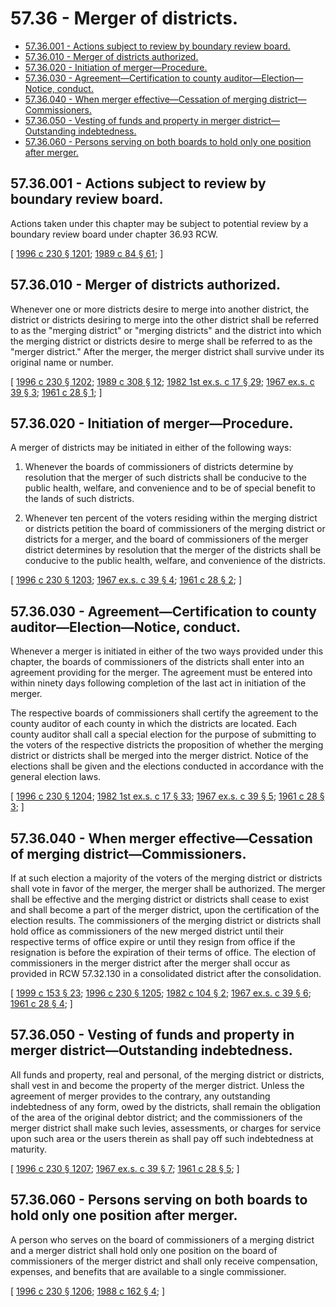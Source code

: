 # 57.36 - Merger of districts.
* [57.36.001 - Actions subject to review by boundary review board.](#5736001---actions-subject-to-review-by-boundary-review-board)
* [57.36.010 - Merger of districts authorized.](#5736010---merger-of-districts-authorized)
* [57.36.020 - Initiation of merger—Procedure.](#5736020---initiation-of-mergerprocedure)
* [57.36.030 - Agreement—Certification to county auditor—Election—Notice, conduct.](#5736030---agreementcertification-to-county-auditorelectionnotice-conduct)
* [57.36.040 - When merger effective—Cessation of merging district—Commissioners.](#5736040---when-merger-effectivecessation-of-merging-districtcommissioners)
* [57.36.050 - Vesting of funds and property in merger district—Outstanding indebtedness.](#5736050---vesting-of-funds-and-property-in-merger-districtoutstanding-indebtedness)
* [57.36.060 - Persons serving on both boards to hold only one position after merger.](#5736060---persons-serving-on-both-boards-to-hold-only-one-position-after-merger)
## 57.36.001 - Actions subject to review by boundary review board.
Actions taken under this chapter may be subject to potential review by a boundary review board under chapter 36.93 RCW.

\[ [1996 c 230 § 1201](https://lawfilesext.leg.wa.gov/biennium/1995-96/Pdf/Bills/Session%20Laws/Senate/6091-S.SL.pdf?cite=1996%20c%20230%20§%201201); [1989 c 84 § 61](https://leg.wa.gov/CodeReviser/documents/sessionlaw/1989c84.pdf?cite=1989%20c%2084%20§%2061); \]

## 57.36.010 - Merger of districts authorized.
Whenever one or more districts desire to merge into another district, the district or districts desiring to merge into the other district shall be referred to as the "merging district" or "merging districts" and the district into which the merging district or districts desire to merge shall be referred to as the "merger district." After the merger, the merger district shall survive under its original name or number.

\[ [1996 c 230 § 1202](https://lawfilesext.leg.wa.gov/biennium/1995-96/Pdf/Bills/Session%20Laws/Senate/6091-S.SL.pdf?cite=1996%20c%20230%20§%201202); [1989 c 308 § 12](https://leg.wa.gov/CodeReviser/documents/sessionlaw/1989c308.pdf?cite=1989%20c%20308%20§%2012); [1982 1st ex.s. c 17 § 29](https://leg.wa.gov/CodeReviser/documents/sessionlaw/1982ex1c17.pdf?cite=1982%201st%20ex.s.%20c%2017%20§%2029); [1967 ex.s. c 39 § 3](https://leg.wa.gov/CodeReviser/documents/sessionlaw/1967ex1c39.pdf?cite=1967%20ex.s.%20c%2039%20§%203); [1961 c 28 § 1](https://leg.wa.gov/CodeReviser/documents/sessionlaw/1961c28.pdf?cite=1961%20c%2028%20§%201); \]

## 57.36.020 - Initiation of merger—Procedure.
A merger of districts may be initiated in either of the following ways:

1. Whenever the boards of commissioners of districts determine by resolution that the merger of such districts shall be conducive to the public health, welfare, and convenience and to be of special benefit to the lands of such districts.

2. Whenever ten percent of the voters residing within the merging district or districts petition the board of commissioners of the merging district or districts for a merger, and the board of commissioners of the merger district determines by resolution that the merger of the districts shall be conducive to the public health, welfare, and convenience of the districts.

\[ [1996 c 230 § 1203](https://lawfilesext.leg.wa.gov/biennium/1995-96/Pdf/Bills/Session%20Laws/Senate/6091-S.SL.pdf?cite=1996%20c%20230%20§%201203); [1967 ex.s. c 39 § 4](https://leg.wa.gov/CodeReviser/documents/sessionlaw/1967ex1c39.pdf?cite=1967%20ex.s.%20c%2039%20§%204); [1961 c 28 § 2](https://leg.wa.gov/CodeReviser/documents/sessionlaw/1961c28.pdf?cite=1961%20c%2028%20§%202); \]

## 57.36.030 - Agreement—Certification to county auditor—Election—Notice, conduct.
Whenever a merger is initiated in either of the two ways provided under this chapter, the boards of commissioners of the districts shall enter into an agreement providing for the merger. The agreement must be entered into within ninety days following completion of the last act in initiation of the merger.

The respective boards of commissioners shall certify the agreement to the county auditor of each county in which the districts are located. Each county auditor shall call a special election for the purpose of submitting to the voters of the respective districts the proposition of whether the merging district or districts shall be merged into the merger district. Notice of the elections shall be given and the elections conducted in accordance with the general election laws.

\[ [1996 c 230 § 1204](https://lawfilesext.leg.wa.gov/biennium/1995-96/Pdf/Bills/Session%20Laws/Senate/6091-S.SL.pdf?cite=1996%20c%20230%20§%201204); [1982 1st ex.s. c 17 § 33](https://leg.wa.gov/CodeReviser/documents/sessionlaw/1982ex1c17.pdf?cite=1982%201st%20ex.s.%20c%2017%20§%2033); [1967 ex.s. c 39 § 5](https://leg.wa.gov/CodeReviser/documents/sessionlaw/1967ex1c39.pdf?cite=1967%20ex.s.%20c%2039%20§%205); [1961 c 28 § 3](https://leg.wa.gov/CodeReviser/documents/sessionlaw/1961c28.pdf?cite=1961%20c%2028%20§%203); \]

## 57.36.040 - When merger effective—Cessation of merging district—Commissioners.
If at such election a majority of the voters of the merging district or districts shall vote in favor of the merger, the merger shall be authorized. The merger shall be effective and the merging district or districts shall cease to exist and shall become a part of the merger district, upon the certification of the election results. The commissioners of the merging district or districts shall hold office as commissioners of the new merged district until their respective terms of office expire or until they resign from office if the resignation is before the expiration of their terms of office. The election of commissioners in the merger district after the merger shall occur as provided in RCW 57.32.130 in a consolidated district after the consolidation.

\[ [1999 c 153 § 23](https://lawfilesext.leg.wa.gov/biennium/1999-00/Pdf/Bills/Session%20Laws/House/1264.SL.pdf?cite=1999%20c%20153%20§%2023); [1996 c 230 § 1205](https://lawfilesext.leg.wa.gov/biennium/1995-96/Pdf/Bills/Session%20Laws/Senate/6091-S.SL.pdf?cite=1996%20c%20230%20§%201205); [1982 c 104 § 2](https://leg.wa.gov/CodeReviser/documents/sessionlaw/1982c104.pdf?cite=1982%20c%20104%20§%202); [1967 ex.s. c 39 § 6](https://leg.wa.gov/CodeReviser/documents/sessionlaw/1967ex1c39.pdf?cite=1967%20ex.s.%20c%2039%20§%206); [1961 c 28 § 4](https://leg.wa.gov/CodeReviser/documents/sessionlaw/1961c28.pdf?cite=1961%20c%2028%20§%204); \]

## 57.36.050 - Vesting of funds and property in merger district—Outstanding indebtedness.
All funds and property, real and personal, of the merging district or districts, shall vest in and become the property of the merger district. Unless the agreement of merger provides to the contrary, any outstanding indebtedness of any form, owed by the districts, shall remain the obligation of the area of the original debtor district; and the commissioners of the merger district shall make such levies, assessments, or charges for service upon such area or the users therein as shall pay off such indebtedness at maturity.

\[ [1996 c 230 § 1207](https://lawfilesext.leg.wa.gov/biennium/1995-96/Pdf/Bills/Session%20Laws/Senate/6091-S.SL.pdf?cite=1996%20c%20230%20§%201207); [1967 ex.s. c 39 § 7](https://leg.wa.gov/CodeReviser/documents/sessionlaw/1967ex1c39.pdf?cite=1967%20ex.s.%20c%2039%20§%207); [1961 c 28 § 5](https://leg.wa.gov/CodeReviser/documents/sessionlaw/1961c28.pdf?cite=1961%20c%2028%20§%205); \]

## 57.36.060 - Persons serving on both boards to hold only one position after merger.
A person who serves on the board of commissioners of a merging district and a merger district shall hold only one position on the board of commissioners of the merger district and shall only receive compensation, expenses, and benefits that are available to a single commissioner.

\[ [1996 c 230 § 1206](https://lawfilesext.leg.wa.gov/biennium/1995-96/Pdf/Bills/Session%20Laws/Senate/6091-S.SL.pdf?cite=1996%20c%20230%20§%201206); [1988 c 162 § 4](https://leg.wa.gov/CodeReviser/documents/sessionlaw/1988c162.pdf?cite=1988%20c%20162%20§%204); \]

